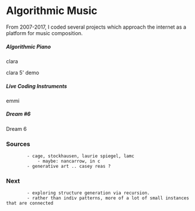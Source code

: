 # Algorithmic Music

From 2007-2017, I coded several projects which approach the internet as a platform for music composition.

##### Algorithmic Piano

clara

clara 5' demo

##### Live Coding Instruments

emmi

##### Dream #6

Dream 6

### Sources

			- cage, stockhausen, laurie spiegel, lamc
				- maybe: nancarrow, in c
			- generative art .. casey reas ?

### Next

			- exploring structure generation via recursion.
			- rather than indiv patterns, more of a lot of small instances that are connected
